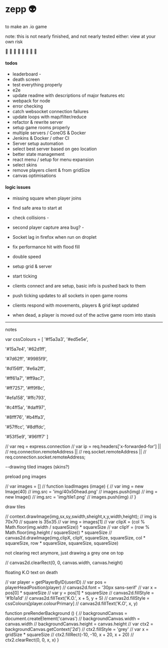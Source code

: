 # zepp :alien:

to make an .io game

note: this is not nearly finished, and not nearly tested either: view at your own risk

:palm_tree: :palm_tree: :palm_tree: :palm_tree: :palm_tree: :palm_tree: :palm_tree: :palm_tree: 

#### todos
- leaderboard -
- death screen
- test everything properly
- e2e
- update readme with descriptions of major features etc
- webpack for node
- error checking
- catch websocket connection failures
- update loops with map/filter/reduce
- refactor & rewrite server
- setup game rooms properly
- multiple servers / CoreOS & Docker
- Jenkins & Docker / other CI
- Server setup automation
- select best server based on geo location
- better state management
- react menu / setup for menu expansion
- select skins
- remove players client & from gridSize
- canvas optimisations

#### logic issues
- missing square when player joins
- find safe area to start at
- check collisions -
- second player capture area bug? -
- Socket lag in firefox when run on droplet
- fix performance hit with flood fill
- double speed







 - setup grid & server
 - start ticking
 - clients connect and are setup, basic info is pushed back to them
 - push ticking updates to all sockets in open game rooms
 - clients respond with movements, players & grid kept updated
 - when dead, a player is moved out of the active game room into stasis


----------------------------
notes



var cssColours = [
  '#f5a3a3',
  '#ed5e5e',

  '#15a7e4',
  '#62d1ff',

  '#7d62ff',
  '#9985f9',

  '#d156ff',
  '#e6a2ff',

  '#ff61a7',
  '#ff9ac7',

  '#ff7257',
  '#ff9f8c',

  '#efa158',
  '#ffc793',

  '#c4ff5a',
  '#daff97',

  '#8fff76',
  '#b4ffa3',

  '#57ffcc',
  '#8dffdc',

  '#53f5e9',
  '#96fff7'
]


// var req = express.connection
// var ip = req.headers['x-forwarded-for'] ||
//     req.connection.remoteAddress ||
//     req.socket.remoteAddress ||
//     req.connection.socket.remoteAddress;


--drawing tiled images (skins?)

preload png images

// var images = []
// function loadImages (image) {
//   var img = new Image(40)
//   img.src = 'img/40x50head.png'
//   images.push(img)
//   img = new Image()
//   img.src = 'img/tile1.png'
//   images.push(img)
// }

draw tiles

// context.drawImage(img,sx,sy,swidth,sheight,x,y,width,height);
// img is 70x70
// square is 35x35
// var img = images[1]
// var clipX = (col % Math.floor(img.width / squareSize)) * squareSize
// var clipY = (row % Math.floor(img.height / squareSize)) * squareSize
// canvas2d.drawImage(img,clipX, clipY, squareSize, squareSize, col * squareSize, row * squareSize, squareSize, squareSize)



not clearing rect anymore, just drawing a grey one on top

  // canvas2d.clearRect(0, 0, canvas.width, canvas.height)


floating K.O text on death

// var player = getPlayerByID(userID)
// var pos = playerHeadPosition(player)
// canvas2d.font = '30px sans-serif'
// var x = pos[0] * squareSize
// var y = pos[1] * squareSize
// canvas2d.fillStyle = '#1b1a1d'
// canvas2d.fillText('K.O.', x + 5, y + 5)
// canvas2d.fillStyle = cssColours[player.colourPrimary]
// canvas2d.fillText('K.O', x, y)

function preRenderBackground () {
  // backgroundCanvas = document.createElement('canvas')
  // backgroundCanvas.width =  canvas.width
  // backgroundCanvas.height =  canvas.height
  // var ctx2 = backgroundCanvas.getContext('2d')
  // ctx2.fillStyle = 'grey'
  // var x = gridSize * squareSize
  // ctx2.fillRect(-10, -10, x + 20, x + 20)
  // ctx2.clearRect(0, 0, x, x)
}

